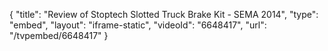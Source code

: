 {
    "title": "Review of Stoptech Slotted Truck Brake Kit - SEMA 2014",
    "type": "embed",
    "layout": "iframe-static",
    "videoId": "6648417",
    "url": "\/tvpembed\/6648417"
}